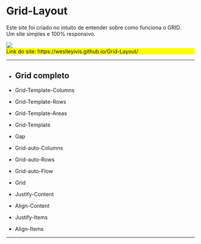 ﻿# Grid-Layout

Este site foi criado no intuito de entender sobre como funciona o GRID. <br>
Um site simples e 100% responsivo.

<img src="https://uploaddeimagens.com.br/images/003/594/015/original/Grid.jpeg?1639799717">

<div style="background: yellow;">Link do site: https://weslleyivis.github.io/Grid-Layout/ </div>
<hr>

* ## Grid completo

* Grid-Template-Columns
* Grid-Template-Rows
* Grid-Template-Areas
* Grid-Template
* Gap
* Grid-auto-Columns
* Grid-auto-Rows
* Grid-auto-Flow
* Grid
* Justify-Content
* Align-Content
* Justify-Items
* Align-Items

<hr>


